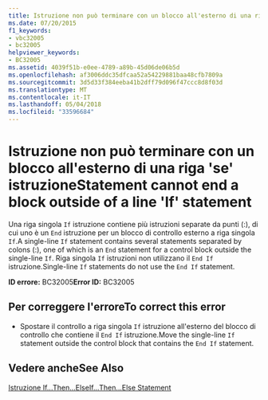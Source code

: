 ```yaml
---
title: Istruzione non può terminare con un blocco all'esterno di una riga &#39;se&#39; istruzione
ms.date: 07/20/2015
f1_keywords:
- vbc32005
- bc32005
helpviewer_keywords:
- BC32005
ms.assetid: 4039f51b-e0ee-4789-a89b-45d06de06b5d
ms.openlocfilehash: af3006ddc35dfcaa52a54229881baa48cfb7809a
ms.sourcegitcommit: 3d5d33f384eeba41b2dff79d096f47ccc8d8f03d
ms.translationtype: MT
ms.contentlocale: it-IT
ms.lasthandoff: 05/04/2018
ms.locfileid: "33596684"
---
```

# <a name="statement-cannot-end-a-block-outside-of-a-line-39if39-statement"></a><span data-ttu-id="e992a-102">Istruzione non può terminare con un blocco all'esterno di una riga &#39;se&#39; istruzione</span><span class="sxs-lookup"><span data-stu-id="e992a-102">Statement cannot end a block outside of a line &#39;If&#39; statement</span></span>
<span data-ttu-id="e992a-103">Una riga singola `If` istruzione contiene più istruzioni separate da punti (:), di cui uno è un `End` istruzione per un blocco di controllo esterno a riga singola `If`.</span><span class="sxs-lookup"><span data-stu-id="e992a-103">A single-line `If` statement contains several statements separated by colons (:), one of which is an `End` statement for a control block outside the single-line `If`.</span></span> <span data-ttu-id="e992a-104">Riga singola `If` istruzioni non utilizzano il `End If` istruzione.</span><span class="sxs-lookup"><span data-stu-id="e992a-104">Single-line `If` statements do not use the `End If` statement.</span></span>  
  
 <span data-ttu-id="e992a-105">**ID errore:** BC32005</span><span class="sxs-lookup"><span data-stu-id="e992a-105">**Error ID:** BC32005</span></span>  
  
## <a name="to-correct-this-error"></a><span data-ttu-id="e992a-106">Per correggere l'errore</span><span class="sxs-lookup"><span data-stu-id="e992a-106">To correct this error</span></span>  
  
-   <span data-ttu-id="e992a-107">Spostare il controllo a riga singola `If` istruzione all'esterno del blocco di controllo che contiene il `End If` istruzione.</span><span class="sxs-lookup"><span data-stu-id="e992a-107">Move the single-line `If` statement outside the control block that contains the `End If` statement.</span></span>  
  
## <a name="see-also"></a><span data-ttu-id="e992a-108">Vedere anche</span><span class="sxs-lookup"><span data-stu-id="e992a-108">See Also</span></span>  
 [<span data-ttu-id="e992a-109">Istruzione If...Then...Else</span><span class="sxs-lookup"><span data-stu-id="e992a-109">If...Then...Else Statement</span></span>](../../../visual-basic/language-reference/statements/if-then-else-statement.md)
